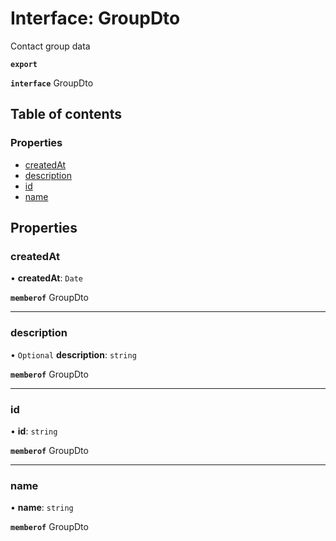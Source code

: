 # Interface: GroupDto

Contact group data

**`export`**

**`interface`** GroupDto

## Table of contents

### Properties

- [createdAt](GroupDto.md#createdat)
- [description](GroupDto.md#description)
- [id](GroupDto.md#id)
- [name](GroupDto.md#name)

## Properties

### <a id="createdat" name="createdat"></a> createdAt

• **createdAt**: `Date`

**`memberof`** GroupDto

___

### <a id="description" name="description"></a> description

• `Optional` **description**: `string`

**`memberof`** GroupDto

___

### <a id="id" name="id"></a> id

• **id**: `string`

**`memberof`** GroupDto

___

### <a id="name" name="name"></a> name

• **name**: `string`

**`memberof`** GroupDto
